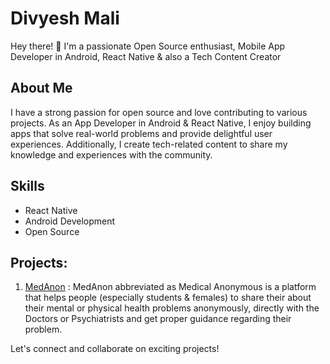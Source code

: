 # Divyesh Mali

Hey there! 👋 I'm a passionate Open Source enthusiast, Mobile App Developer in Android, React Native & also a Tech Content Creator 

## About Me

I have a strong passion for open source and love contributing to various projects. As an App Developer in Android & React Native, I enjoy building apps that solve real-world problems and provide delightful user experiences. Additionally, I create tech-related content to share my knowledge and experiences with the community. 

## Skills
- React Native
- Android Development
- Open Source 

## Projects:

1. [MedAnon](https://github.com/divyesh-mali/MedAnon) : MedAnon abbreviated as Medical Anonymous is a platform that helps people (especially students & females) to share their about their mental or physical health problems anonymously, directly with the Doctors or Psychiatrists and get proper guidance regarding their problem.

Let's connect and collaborate on exciting projects!
<!--
## Connect with Me

- [Twitter](https://twitter.com/divyesh_mali_)
- [LinkedIn](https://www.linkedin.com/in/divyeshmali/)
- [Instagram](https://www.instagram.com/hacker__hub/)
- Email: divyeshmali8055@gmail.com



**divyesh-mali/divyesh-mali** is a ✨ _special_ ✨ repository because its `README.md` (this file) appears on your GitHub profile.

Here are some ideas to get you started:

- 🔭 I’m currently working on ...
- 🌱 I’m currently learning ...
- 👯 I’m looking to collaborate on ...
- 🤔 I’m looking for help with ...
- 💬 Ask me about ...
- 📫 How to reach me: ...
- 😄 Pronouns: ...
- ⚡ Fun fact: ...
-->
